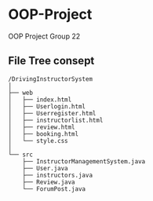 # OOP-Project
OOP Project Group 22


## File Tree consept 
```
/DrivingInstructorSystem
│
├── web
│   ├── index.html
│   ├── Userlogin.html
│   ├── Userregister.html
│   ├── instructorlist.html
│   ├── review.html
│   ├── booking.html
│   └── style.css
│
└── src
    ├── InstructorManagementSystem.java
    ├── User.java
    ├── instructors.java
    ├── Review.java
    └── ForumPost.java

```
